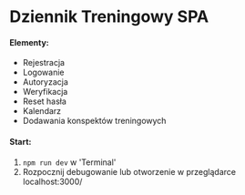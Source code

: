 # Dziennik Treningowy SPA

#### Elementy:
- Rejestracja
- Logowanie
- Autoryzacja
- Weryfikacja
- Reset hasła
- Kalendarz
- Dodawania konspektów treningowych

#### Start:
1. `npm run dev` w 'Terminal'
2. Rozpocznij debugowanie lub otworzenie w przeglądarce localhost:3000/
